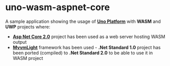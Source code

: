 
# uno-wasm-aspnet-core

A sample application showing the usage of **[Uno Platform](https://github.com/nventive/Uno)** with **WASM** and **UWP** projects where:
- **[Asp Net Core 2.0](https://docs.microsoft.com/en-us/aspnet/core/?view=aspnetcore-2.1)** project has been used as a web server hosting WASM output
- **[MvvmLight](https://github.com/lbugnion/mvvmlight)** framework has been used - **.Net Standard 1.0** project has been ported (compiled) to **.Net Standard 2.0** to be able to use it in WASM project